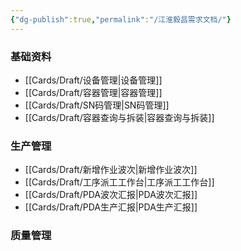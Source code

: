 ```yaml
---
{"dg-publish":true,"permalink":"/江淮毅昌需求文档/"}
---
```



### 基础资料

- [[Cards/Draft/设备管理\|设备管理]]
- [[Cards/Draft/容器管理\|容器管理]]
- [[Cards/Draft/SN码管理\|SN码管理]]
- [[Cards/Draft/容器查询与拆装\|容器查询与拆装]]

### 生产管理

 - [[Cards/Draft/新增作业波次\|新增作业波次]]
 - [[Cards/Draft/工序派工工作台\|工序派工工作台]]
 - [[Cards/Draft/PDA波次汇报\|PDA波次汇报]]
 - [[Cards/Draft/PDA生产汇报\|PDA生产汇报]]

### 质量管理